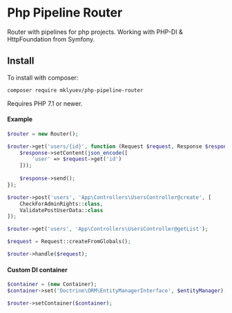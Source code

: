 Php Pipeline Router
=======================================

Router with pipelines for php projects. Working with PHP-DI & HttpFoundation from Symfony.

Install
-------

To install with composer:

```sh
composer require mklyuev/php-pipeline-router
```

Requires PHP 7.1 or newer.

#### Example

```php
$router = new Router();

$router->get('users/{id}', function (Request $request, Response $response) {
    $response->setContent(json_encode([
        'user' => $request->get('id')
    ]));
    
    $response->send();
});

$router->post('users', 'App\Controllers\UsersController@create', [
    CheckForAdminRights::class,
    ValidatePostUserData::class
]);

$router->get('users', 'App\Controllers\UsersController@getList');

$request = Request::createFromGlobals();

$router->handle($request);
```

#### Custom DI container
```php
$container = (new Container);
$container->set('Doctrine\ORM\EntityManagerInterface', $entityManager);

$router->setContainer($container);

```


